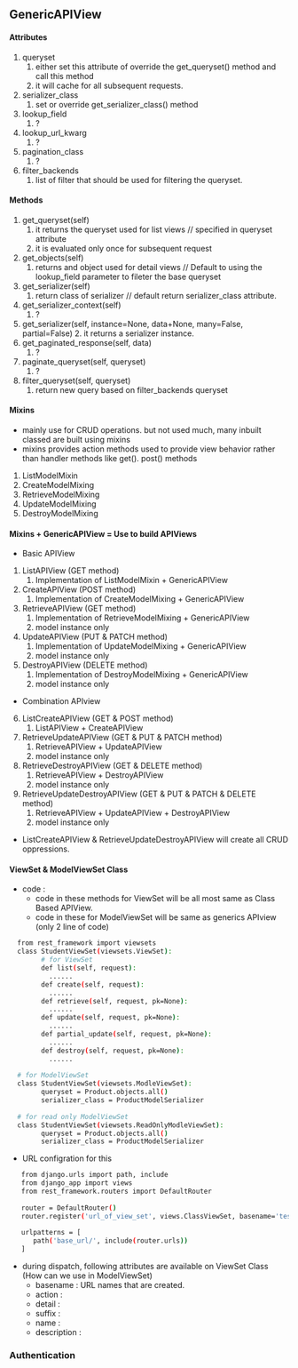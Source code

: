 ## GenericAPIView
#### Attributes
1. queryset
   1. either set this attribute of override the get_queryset() method and call this method
   2. it will cache for all subsequent requests.
2. serializer_class
   1. set or override get_serializer_class() method
3. lookup_field
   1. ?
4. lookup_url_kwarg
   1. ?
5. pagination_class
   1. ?
6. filter_backends
   1. list of filter that should be used for filtering the queryset.

#### Methods
1. get_queryset(self)
   1. it returns the queryset used for list views // specified in queryset attribute
   2. it is evaluated only once for subsequent request 
2. get_objects(self)
   1. returns and object used for detail views  // Default to using the lookup_field parameter to fileter the base queryset
3. get_serializer(self)
   1. return class of serializer  // default return serializer_class attribute.
4. get_serializer_context(self)
   1. ?
5. get_serializer(self, instance=None, data+None, many=False, partial=False)
   2. it returns a serializer instance.
6. get_paginated_response(self, data)
   1. ?
7. paginate_queryset(self, queryset)
   1. ?
8. filter_queryset(self, queryset)
   1. return new query based on filter_backends queryset


#### Mixins
- mainly use for CRUD operations. but not used much, many inbuilt classed are built using mixins
- mixins provides action methods used to provide view behavior rather than handler methods like get(). post() methods
1. ListModelMixin
2. CreateModelMixing
3. RetrieveModelMixing
4. UpdateModelMixing
5. DestroyModelMixing


#### Mixins + GenericAPIView = Use to build APIViews
- Basic APIView
1. ListAPIView (GET method)
   1. Implementation of ListModelMixin + GenericAPIView
2. CreateAPIView (POST method)
   1. Implementation of CreateModelMixing + GenericAPIView
3. RetrieveAPIView (GET method)
   1. Implementation of RetrieveModelMixing + GenericAPIView
   2. model instance only
4. UpdateAPIView (PUT & PATCH method)
   1. Implementation of UpdateModelMixing + GenericAPIView
   2. model instance only
5. DestroyAPIView (DELETE method)
   1. Implementation of DestroyModelMixing + GenericAPIView
   2. model instance only
- Combination APIview
6. ListCreateAPIView (GET & POST method)
    1. ListAPIView + CreateAPIView
7. RetrieveUpdateAPIView (GET & PUT & PATCH method)
   1. RetrieveAPIView + UpdateAPIView
   2. model instance only
8. RetrieveDestroyAPIView (GET & DELETE method)
   1. RetrieveAPIView + DestroyAPIView
   2. model instance only
9. RetrieveUpdateDestroyAPIView (GET & PUT & PATCH & DELETE method)
   1. RetrieveAPIView + UpdateAPIView + DestroyAPIView 
   2. model instance only

- ListCreateAPIView & RetrieveUpdateDestroyAPIView will create all CRUD oppressions.


#### ViewSet & ModelViewSet Class
- code :
  - code in these methods for ViewSet will be all most same as Class Based APIView.
  - code in these for ModelViewSet will be same as generics APIview (only 2 line of code)
```bash
  from rest_framework import viewsets
  class StudentViewSet(viewsets.ViewSet):
        # for ViewSet
        def list(self, request):
          ......
        def create(self, request):
          ......
        def retrieve(self, request, pk=None):
          ......
        def update(self, request, pk=None):
          ......
        def partial_update(self, request, pk=None):
          ......
        def destroy(self, request, pk=None):
          ......
      
  # for ModelViewSet
  class StudentViewSet(viewsets.ModleViewSet):
        queryset = Product.objects.all()
        serializer_class = ProductModelSerializer
    
  # for read only ModelViewSet
  class StudentViewSet(viewsets.ReadOnlyModleViewSet):
        queryset = Product.objects.all()
        serializer_class = ProductModelSerializer
```
- URL configration for this
```bash
   from django.urls import path, include
   from django_app import views
   from rest_framework.routers import DefaultRouter
   
   router = DefaultRouter()
   router.register('url_of_view_set', views.ClassViewSet, basename='test')
   
   urlpatterns = [
      path('base_url/', include(router.urls))
   ]
```

- during dispatch, following attributes are available on ViewSet Class (How can we use in ModelViewSet)
  - basename : URL names that are created.
  - action : 
  - detail : 
  - suffix :
  - name : 
  - description :


### Authentication 




